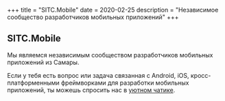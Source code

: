 +++
title = "SITC.Mobile"
date = 2020-02-25
description = "Независимое сообщество разработчиков мобильных приложений"
+++

## SITC.Mobile

Мы являемся независимым сообществом разработчиков мобильных приложений из Самары.

Если у тебя есть вопрос или задача связанная с Android, iOS,
кросс-платформенными фреймворками для разработки мобильных приложений, ты можешь спросить нас в
[уютном чатике](https://t.me/sitc_mobile).

